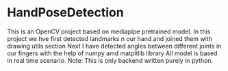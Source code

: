 # HandPoseDetection
This is an OpenCV project based on mediapipe pretrained model.
In this project we hve first detected landmarks n our hand and joined them with drawing utils section
Next I have detected angles between different joints in our fingers with the help of numpy amd matpltlib library
All model is based in real time scenario.
Note: This is only backend written purely in python.

